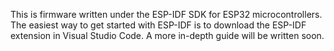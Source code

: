 This is firmware written under the ESP-IDF SDK for ESP32 microcontrollers. The easiest way to get started with ESP-IDF is to download the ESP-IDF extension in Visual Studio Code. A more in-depth guide will be written soon.